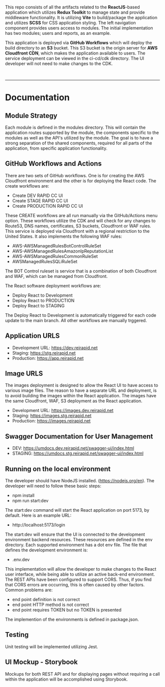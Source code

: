 

This repo consists of all the artifacts related to the **ReactJS**-based application which utilizes **Redux Toolkit** to manage state and provide middleware functionality. It is utilizing **Vite** to build/package the application and utilizes **SCSS** for CSS application styling. The left navigation component provides users access to modules. The initial implementation has two modules; users and reports, as an example.

This application is deployed via **GitHub Workflows** which will deploy the build directory to an **S3** bucket. This S3 bucket is the origin server for **AWS Cloudfront CDN**, which makes the application available to users. The service deployment can be viewed in the ci-cd/cdk directory. The UI developer will not need to make changes to the CDK.

<br>

-----

# Documentation

## Module Strategy
Each module is defined in the modules directory. This will contain the application routes supported by the module, the components specific to the modules as well as the API's utilized by the module. The goal is to have a strong separation of the shared components, required for all parts of the application, from specific application functionality. 

## GitHub Workflows and Actions

There are two sets of GitHub workflows. One is for creating the AWS Cloudfront environment and the other is for deploying the React code. The create workflows are:

- Create DEV RAPID CC UI
- Create STAGE RAPID CC UI
- Create PRODUCTION RAPID CC UI

These CREATE workflows are all run manually via the GitHub/Actions menu option. These workflows utilize the CDK and will check for any changes to Route53, DNS names, certificates, S3 buckets, Cloudfront or WAF rules. This service is deployed via Cloudfront with a regional restriction to the United States. It also implements the following WAF rules:

- AWS-AWSManagedRulesBotControlRuleSet
- AWS-AWSManagedRulesAmazonIpReputationList
- AWS-AWSManagedRulesCommonRuleSet
- AWSManagedRulesSQLiRuleSet

The BOT Control ruleset is service that is a combination of both Cloudfront and WAF, which can be managed from Cloudfront.

The React software deployment workflows are:

- Deploy React to Development
- Deploy React to PRODUCTION
- Deploy React to STAGING

The Deploy React to Development is automatically triggered for each code update to the main branch. All other workflows are manually trggered. 


## Application URLS

- Development URL:  https://dev.reirapid.net
- Staging: https://stg.reirapid.net
- Production: https://app.reirapid.net

## Image URLS

The images deployment is designed to allow the React UI to have access to various image files. The reason to have a separate URL and deployment, is to avoid building the images within the React application. The images have the same Cloudfront, WAF, S3 deployment as the React application.


- Development URL:  https://images.dev.reirapid.net
- Staging: https://images.stg.reirapid.net
- Production: https://images.reirapid.net

## Swagger Documentation for User Management

- DEV: https://umdocs.dev.reirapid.net/swagger-ui/index.html
- STAGING: https://umdocs.stg.reirapid.net/swagger-ui/index.html


## Running on the local environment
The developer should have NodeJS installed. (https://nodejs.org/en). The developer will need to follow these basic steps:

- npm install
- npm run start:dev

The start:dev command will start the React application on port 5173, by default. Here is an example URL:
- http://localhost:5173/login

The start:dev will ensure that the UI is connected to the development environment backend resources. These resources are defined in the env directory. Each supported environment has a dot env file. The file that defines the development environment is:
- .env.dev

This implementation will allow the developer to make changes to the React user interface, while being able to utilize an active back-end environment. The REST APIs have been configured to support CORS. Thus, if you find that CORS errors are occurring, this is often caused by other factors. Common problems are:
- end point definition is not correct 
- end point HTTP method is not correct
- end point requires TOKEN but no TOKEN is presented

The implemention of the environments is defined in package.json.

## Testing

Unit testing will be implemented utilizing Jest.

## UI Mockup - Storybook

Mockups for both REST API and for displaying pages without requiring a call within the application will be accomplished using Storybook. 



